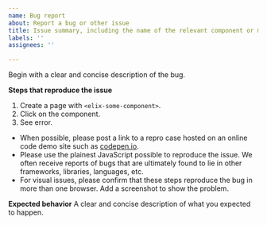 ```yaml
---
name: Bug report
about: Report a bug or other issue
title: Issue summary, including the name of the relevant component or mixin
labels: ''
assignees: ''

---
```


Begin with a clear and concise description of the bug.

**Steps that reproduce the issue**
1. Create a page with `<elix-some-component>`.
2. Click on the component.
3. See error.

* When possible, please post a link to a repro case hosted on an online code demo site such as [codepen.io](https://codepen.io).
* Please use the plainest JavaScript possible to reproduce the issue. We often receive reports of bugs that are ultimately found to lie in other frameworks, libraries, languages, etc.
* For visual issues, please confirm that these steps reproduce the bug in more than one browser. Add a screenshot to show the problem.

**Expected behavior**
A clear and concise description of what you expected to happen.

